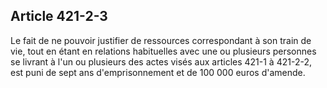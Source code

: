 Article 421-2-3
----
Le fait de ne pouvoir justifier de ressources correspondant à son train de vie,
tout en étant en relations habituelles avec une ou plusieurs personnes se
livrant à l'un ou plusieurs des actes visés aux articles 421-1 à 421-2-2, est
puni de sept ans d'emprisonnement et de 100 000 euros d'amende.
